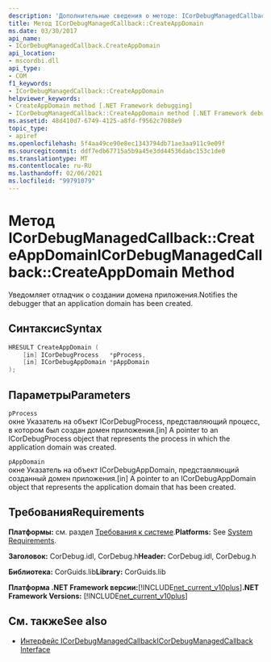 ```yaml
---
description: 'Дополнительные сведения о методе: ICorDebugManagedCallback:: CreateAppDomain'
title: Метод ICorDebugManagedCallback::CreateAppDomain
ms.date: 03/30/2017
api_name:
- ICorDebugManagedCallback.CreateAppDomain
api_location:
- mscordbi.dll
api_type:
- COM
f1_keywords:
- ICorDebugManagedCallback::CreateAppDomain
helpviewer_keywords:
- CreateAppDomain method [.NET Framework debugging]
- ICorDebugManagedCallback::CreateAppDomain method [.NET Framework debugging]
ms.assetid: 48d410d7-6749-4125-a8fd-f9562c7088e9
topic_type:
- apiref
ms.openlocfilehash: 5f4aa49ce90e8ec1343794db71ae3aa911c9e09f
ms.sourcegitcommit: ddf7edb67715a5b9a45e3dd44536dabc153c1de0
ms.translationtype: MT
ms.contentlocale: ru-RU
ms.lasthandoff: 02/06/2021
ms.locfileid: "99791079"
---
```

# <a name="icordebugmanagedcallbackcreateappdomain-method"></a><span data-ttu-id="cb5e9-103">Метод ICorDebugManagedCallback::CreateAppDomain</span><span class="sxs-lookup"><span data-stu-id="cb5e9-103">ICorDebugManagedCallback::CreateAppDomain Method</span></span>

<span data-ttu-id="cb5e9-104">Уведомляет отладчик о создании домена приложения.</span><span class="sxs-lookup"><span data-stu-id="cb5e9-104">Notifies the debugger that an application domain has been created.</span></span>  
  
## <a name="syntax"></a><span data-ttu-id="cb5e9-105">Синтаксис</span><span class="sxs-lookup"><span data-stu-id="cb5e9-105">Syntax</span></span>  
  
```cpp  
HRESULT CreateAppDomain (  
    [in] ICorDebugProcess   *pProcess,  
    [in] ICorDebugAppDomain *pAppDomain  
);  
```  
  
## <a name="parameters"></a><span data-ttu-id="cb5e9-106">Параметры</span><span class="sxs-lookup"><span data-stu-id="cb5e9-106">Parameters</span></span>  

 `pProcess`  
 <span data-ttu-id="cb5e9-107">окне Указатель на объект ICorDebugProcess, представляющий процесс, в котором был создан домен приложения.</span><span class="sxs-lookup"><span data-stu-id="cb5e9-107">[in] A pointer to an ICorDebugProcess object that represents the process in which the application domain was created.</span></span>  
  
 `pAppDomain`  
 <span data-ttu-id="cb5e9-108">окне Указатель на объект ICorDebugAppDomain, представляющий созданный домен приложения.</span><span class="sxs-lookup"><span data-stu-id="cb5e9-108">[in] A pointer to an ICorDebugAppDomain object that represents the application domain that has been created.</span></span>  
  
## <a name="requirements"></a><span data-ttu-id="cb5e9-109">Требования</span><span class="sxs-lookup"><span data-stu-id="cb5e9-109">Requirements</span></span>  

 <span data-ttu-id="cb5e9-110">**Платформы:** см. раздел [Требования к системе](../../get-started/system-requirements.md).</span><span class="sxs-lookup"><span data-stu-id="cb5e9-110">**Platforms:** See [System Requirements](../../get-started/system-requirements.md).</span></span>  
  
 <span data-ttu-id="cb5e9-111">**Заголовок:** CorDebug.idl, CorDebug.h</span><span class="sxs-lookup"><span data-stu-id="cb5e9-111">**Header:** CorDebug.idl, CorDebug.h</span></span>  
  
 <span data-ttu-id="cb5e9-112">**Библиотека:** CorGuids.lib</span><span class="sxs-lookup"><span data-stu-id="cb5e9-112">**Library:** CorGuids.lib</span></span>  
  
 <span data-ttu-id="cb5e9-113">**Платформа .NET Framework версии:**[!INCLUDE[net_current_v10plus](../../../../includes/net-current-v10plus-md.md)]</span><span class="sxs-lookup"><span data-stu-id="cb5e9-113">**.NET Framework Versions:** [!INCLUDE[net_current_v10plus](../../../../includes/net-current-v10plus-md.md)]</span></span>  
  
## <a name="see-also"></a><span data-ttu-id="cb5e9-114">См. также</span><span class="sxs-lookup"><span data-stu-id="cb5e9-114">See also</span></span>

- [<span data-ttu-id="cb5e9-115">Интерфейс ICorDebugManagedCallback</span><span class="sxs-lookup"><span data-stu-id="cb5e9-115">ICorDebugManagedCallback Interface</span></span>](icordebugmanagedcallback-interface.md)
